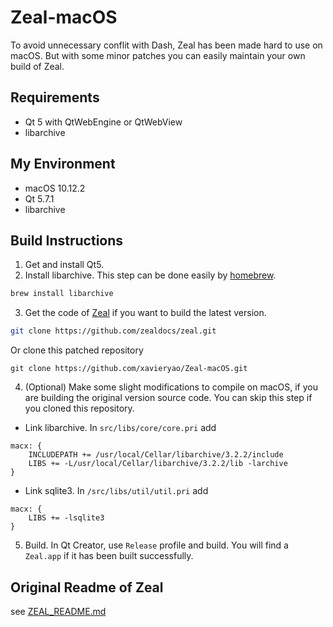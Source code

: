 # Zeal-macOS

To avoid unnecessary conflit with Dash, Zeal has been made hard to use on macOS. But with some minor patches you can easily maintain your own build of Zeal.

## Requirements   
 - Qt 5 with QtWebEngine or QtWebView
 - libarchive

## My Environment
 - macOS 10.12.2
 - Qt 5.7.1
 - libarchive

## Build Instructions
 1. Get and install Qt5.
 2. Install libarchive. This step can be done easily by [homebrew](http://brew.sh).
 ```bash
 brew install libarchive
 ```
 3. Get the code of [Zeal](https://github.com/zealdocs/zeal) if you want to build the latest version.
 ```bash
 git clone https://github.com/zealdocs/zeal.git
 ```
Or clone this patched repository
```
git clone https://github.com/xavieryao/Zeal-macOS.git
```
 4. (Optional) Make some slight modifications to compile on macOS, if you are building the original version source code. You can skip this step if you cloned this repository.

  * Link libarchive. In `src/libs/core/core.pri` add
  ```
  macx: {
      INCLUDEPATH += /usr/local/Cellar/libarchive/3.2.2/include
      LIBS += -L/usr/local/Cellar/libarchive/3.2.2/lib -larchive
  }
  ```
  * Link sqlite3. In `/src/libs/util/util.pri` add
  ```
  macx: {
      LIBS += -lsqlite3
  }
  ```

5. Build. In Qt Creator, use `Release` profile and build. You will find a `Zeal.app` if it has been built successfully.

## Original Readme of Zeal

see [ZEAL_README.md]()

